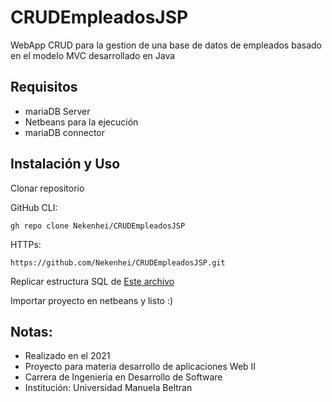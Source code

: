 # CRUDEmpleadosJSP
WebApp CRUD para la gestion de una base de datos de empleados basado en el modelo MVC desarrollado en Java

## Requisitos

* mariaDB Server
* Netbeans para la ejecución
* mariaDB connector

## Instalación y Uso

Clonar repositorio

GitHub CLI:
```
gh repo clone Nekenhei/CRUDEmpleadosJSP
```

HTTPs:
```
https://github.com/Nekenhei/CRUDEmpleadosJSP.git
```

Replicar estructura SQL de [Este archivo](https://github.com/Nekenhei/CRUDEmpleadosJSP/blob/main/Actividad2.sql)

Importar proyecto en netbeans y listo :)

## Notas:

* Realizado en el 2021
* Proyecto para materia desarrollo de aplicaciones Web II
* Carrera de Ingeniería en Desarrollo de Software
* Institución: Universidad Manuela Beltran
